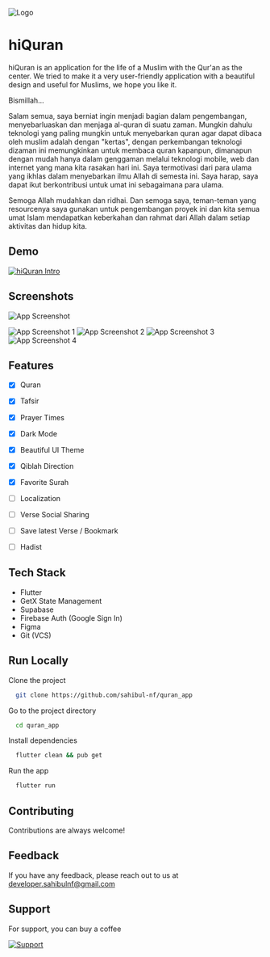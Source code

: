 
![Logo](https://s3-external-1.amazonaws.com/com-amazon-mas-catalog/amzn1.devportal.fileupload.4604b353e7ab4cc7aa654ef3e387db27_67dcd616-81ab-4363-9569-1b7abd499c61_e5aa7d520e9275eec364097a50f2ee76)


# hiQuran

hiQuran is an application for the life of a Muslim with the Qur'an as the center. We tried to make it a very user-friendly application with a beautiful design and useful for Muslims, we hope you like it.

Bismillah...

Salam semua, saya berniat ingin menjadi bagian dalam pengembangan, menyebarluaskan dan menjaga al-quran di suatu zaman. Mungkin dahulu teknologi yang paling mungkin untuk menyebarkan quran agar dapat dibaca oleh muslim adalah dengan "kertas", dengan perkembangan teknologi dizaman ini memungkinkan untuk membaca quran kapanpun, dimanapun dengan mudah hanya dalam genggaman melalui teknologi mobile, web dan internet yang mana kita rasakan hari ini. Saya termotivasi dari para ulama yang ikhlas dalam menyebarkan ilmu Allah di semesta ini. Saya harap, saya dapat ikut berkontribusi untuk umat ini sebagaimana para ulama.

Semoga Allah mudahkan dan ridhai. Dan semoga saya, teman-teman yang resourcenya saya gunakan untuk pengembangan proyek ini dan kita semua umat Islam mendapatkan keberkahan dan rahmat dari Allah dalam setiap aktivitas dan hidup kita.
## Demo

[![hiQuran Intro](https://cdn.loom.com/sessions/thumbnails/123a128ea2b144fcba499f9424c3e677-1648062504548-with-play.gif)](https://www.loom.com/share/123a128ea2b144fcba499f9424c3e677)

## Screenshots

![App Screenshot](https://com-amazon-mas-catalog.s3.amazonaws.com/amzn1.devportal.fileupload.00b97e22ee284b55bde8c63a3e39faf2_7edd61b5-eb5d-4208-90d4-9d279beec00d_b78d802ee3083ad13fbef13d4a29075f)

![App Screenshot 1](https://media-exp1.licdn.com/dms/image/C5622AQGlZySG3SFJ9Q/feedshare-shrink_1280/0/1648230727434?e=2147483647&v=beta&t=Q9A0y_K5aKqDTVL8Bxlr85D5TYJQQpQBDkmeg_PBQnY)
![App Screenshot 2](https://media-exp1.licdn.com/dms/image/C5622AQHpci2fsXnqNQ/feedshare-shrink_1280/0/1648230727703?e=2147483647&v=beta&t=D_Ht_GGEudCfncfpqs8W1QEyuMuEmaYtjbD5GAdr7Rw)
![App Screenshot 3](https://media-exp1.licdn.com/dms/image/C5622AQGXWhjKMgCAmQ/feedshare-shrink_1280/0/1648230728048?e=2147483647&v=beta&t=U-HP-2hSpQbd-9paggCixGfw_5y0DSuB42JD2uQOGZI)
![App Screenshot 4](https://media-exp1.licdn.com/dms/image/C5622AQFyNgPMc8Dt_g/feedshare-shrink_1280/0/1648230727923?e=2147483647&v=beta&t=QAJRnwBdJPzJutSpi54nMT9npAsdDAtTWeRFj2aUxsA)
## Features

- [x]   Quran
- [x]   Tafsir
- [x]   Prayer Times
- [x]   Dark Mode
- [x]   Beautiful UI Theme
- [x]   Qiblah Direction
- [x]   Favorite Surah
- [ ]   Localization
- [ ]   Verse Social Sharing
- [ ]   Save latest Verse / Bookmark
- [ ]   Hadist


## Tech Stack

- Flutter
- GetX State Management
- Supabase
- Firebase Auth (Google Sign In)
- Figma
- Git (VCS)


## Run Locally

Clone the project

```bash
  git clone https://github.com/sahibul-nf/quran_app
```

Go to the project directory

```bash
  cd quran_app
```

Install dependencies

```bash
  flutter clean && pub get
```

Run the app

```bash
  flutter run
```


## Contributing

Contributions are always welcome!


## Feedback

If you have any feedback, please reach out to us at developer.sahibulnf@gmail.com


## Support

For support, you can buy a coffee

[![Support](https://cdn.buymeacoffee.com/buttons/v2/default-yellow.png)](https://www.buymeacoffee.com/sahibulnf)
